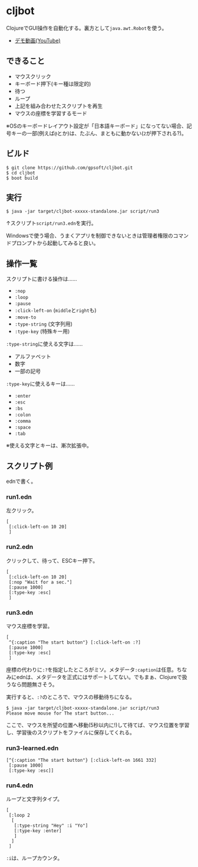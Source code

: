 # cljbot

ClojureでGUI操作を自動化する。裏方として`java.awt.Robot`を使う。

- [デモ動画(YouTube)](https://youtu.be/Py2ZQ_Uyajw)

## できること

- マウスクリック
- キーボード押下(キー種は限定的)
- 待つ
- ループ
- 上記を組み合わせたスクリプトを再生
- マウスの座標を学習するモード

※OSのキーボードレイアウト設定が「日本語キーボード」になってない場合、記号キーの一部(例えば`@`とか)は、たぶん、まともに動かない(`2`が押下される?)。

## ビルド

```shell-session
$ git clone https://github.com/gpsoft/cljbot.git
$ cd cljbot
$ boot build
```

## 実行

```shell-session
$ java -jar target/cljbot-xxxxx-standalone.jar script/run3
```

↑スクリプト`script/run3.edn`を実行。

Windowsで使う場合、うまくアプリを制御できないときは管理者権限のコマンドプロンプトから起動してみると良い。

## 操作一覧

スクリプトに書ける操作は……

- `:nop`
- `:loop`
- `:pause`
- `:click-left-on` (`middle`と`right`も)
- `:move-to`
- `:type-string` (文字列用)
- `:type-key` (特殊キー用)

`:type-string`に使える文字は……

- アルファベット
- 数字
- 一部の記号

`:type-key`に使えるキーは……

- `:enter`
- `:esc`
- `:bs`
- `:colon`
- `:comma`
- `:space`
- `:tab`

※使える文字とキーは、漸次拡張中。

## スクリプト例

ednで書く。

### run1.edn
左クリック。
```
[
 [:click-left-on 10 20]
 ]
```

### run2.edn
クリックして、待って、ESCキー押下。
```
[
 [:click-left-on 10 20]
 [:nop "Wait for a sec."]
 [:pause 1000]
 [:type-key :esc]
 ]
```

### run3.edn
マウス座標を学習。
```
[
 ^{:caption "The start button"} [:click-left-on :?]
 [:pause 1000]
 [:type-key :esc]
 ]
```

座標の代わりに`:?`を指定したところがミソ。メタデータ`:caption`は任意。ちなみにednは、メタデータを正式にはサポートしてない。でもまぁ、Clojureで扱うなら問題無さそう。

実行すると、`:?`のところで、マウスの移動待ちになる。

```shell-session
$ java -jar target/cljbot-xxxxx-standalone.jar script/run3
Please move mouse for The start button...
```

ここで、マウスを所望の位置へ移動(5秒以内に!)して待てば、マウス位置を学習し、学習後のスクリプトをファイルに保存してくれる。

### run3-learned.edn
```
[^{:caption "The start button"} [:click-left-on 1661 332]
 [:pause 1000]
 [:type-key :esc]]
```

### run4.edn
ループと文字列タイプ。
```
[
 [:loop 2
  [
   [:type-string "Hey" :i "Yo"]
   [:type-key :enter]
   ]
  ]
 ]
```

`:i`は、ループカウンタ。

